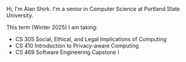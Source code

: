 Hi, I'm Alan Shirk. I'm a senior in Computer Science at Portland State University.

This term (Winter 2025) I am taking:
- CS 305 Social, Ethical, and Legal Implications of Computing
- CS 410 Introduction to Privacy-aware Computing
- CS 469 Software Engineering Capstone I
